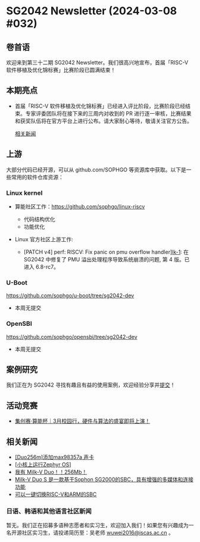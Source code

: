 # SG2042 Newsletter (2024-03-08 #032)

## 卷首语

欢迎来到第三十二期 SG2042 Newsletter。我们很高兴地宣布，首届「RISC-V 软件移植及优化锦标赛」比赛阶段已圆满结束！

## 本期亮点

+ 首届「RISC-V 软件移植及优化锦标赛」已经进入评比阶段，比赛阶段已经结束。专家评委团队将在接下来的三周内对收到的 PR 进行逐一审核，比赛结果和获奖队伍将在官方平台上进行公布。请大家耐心等待，敬请关注官方公告。

  [相关新闻](https://mp.weixin.qq.com/s/ViZ8qhzsyDQdZuOwPGUFew)

## 上游


大部分代码已经开源，可以从 github.com/SOPHGO 等资源库中获取。以下是一些常用的软件仓库资源：

### Linux kernel

+ 算能社区工作：https://github.com/sophgo/linux-riscv

  +  代码结构优化
  +  功能优化

+ Linux 官方社区上游工作:

  + [PATCH v4] perf: RISCV: Fix panic on pmu overflow handler][lk-1]: 在 SG2042 中修复了 PMU 溢出处理程序导致系统崩溃的问题, 第 4 版。已进入 6.8-rc7。

[lk-1]:https://lore.kernel.org/lkml/20240227030731.2560035-1-fei2.wu@intel.com/T/

### U-Boot

https://github.com/sophgo/u-boot/tree/sg2042-dev

+ 本周无提交

### OpenSBI

https://github.com/sophgo/opensbi/tree/sg2042-dev 

+ 本周无提交

## 案例研究

我们正在为 SG2042 寻找有趣且有益的使用案例，欢迎经验分享并[提交](https://github.com/sophgocommunity/SG2042-Newsletter/pulls)！

## 活动竞赛

+ [集创赛·算能杯｜3月校园行，硬件与算法的盛宴即将上演！][event-1]

[event-1]:https://mp.weixin.qq.com/s/XcCaBmxoFkEhoSvIj3yJrA

## 相关新闻

+ [[Duo256m]添加max98357a 声卡][news-1]
+ [[小核上运行Zephyr OS]][news-2]
+ [我有 Milk-V Duo！！256Mb！][news-3]
+ [Milk-V Duo S 是一款基于Sophon SG2000的SBC，具有增强的多媒体和连接功能][news-4]
+ [可以一键切换RISC-V和ARM的SBC][news-5]

[news-1]:https://community.milkv.io/t/duo256m-add-max98357a-sound-card/1494
[news-2]:https://community.milkv.io/t/zephyr-os-running-on-the-small-core/1493
[news-3]:https://twitter.com/esestemicorreo/status/1765430250010259672
[news-4]:https://www.electronics-lab.com/milk-v-duo-s-is-a-sophon-sg2000-based-sbc-with-enhanced-multimedia-and-connectivity-features/
[news-5]:https://www.youtube.com/watch?v=wmmTYOXtESg

### 日语、韩语和其他语言社区新闻

暂无。我们正在招募多语种志愿者和实习生，欢迎加入我们！如果您有兴趣成为一名开源社区实习生，请投递简历至：吴老师 [wuwei2016@iscas.ac.cn](mailto:wuwei2016@iscas.ac.cn) 。